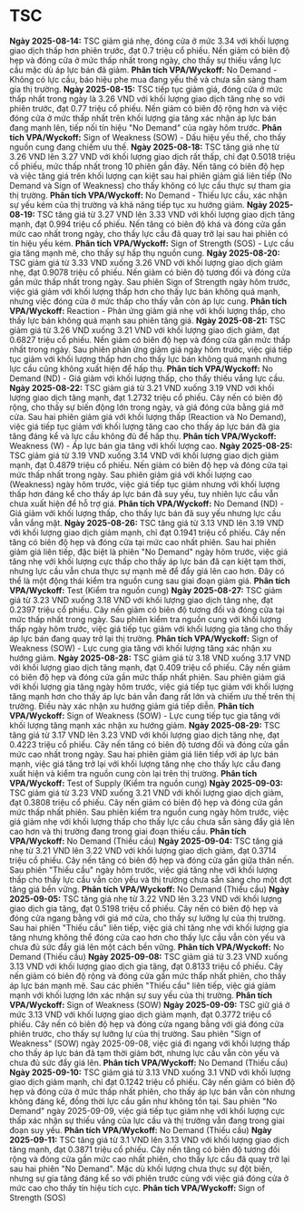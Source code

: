 # TSC

**Ngày 2025-08-14:** TSC giảm giá nhẹ, đóng cửa ở mức 3.34 với khối lượng giao dịch thấp hơn phiên trước, đạt 0.7 triệu cổ phiếu. Nến giảm có biên độ hẹp và đóng cửa ở mức thấp nhất trong ngày, cho thấy sự thiếu vắng lực cầu mặc dù áp lực bán đã giảm. **Phân tích VPA/Wyckoff:** No Demand - Không có lực cầu, báo hiệu phe mua đang yếu thế và chưa sẵn sàng tham gia thị trường.
**Ngày 2025-08-15:** TSC tiếp tục giảm giá, đóng cửa ở mức thấp nhất trong ngày là 3.26 VND với khối lượng giao dịch tăng nhẹ so với phiên trước, đạt 0.77 triệu cổ phiếu. Nến giảm có biên độ rộng hơn và việc đóng cửa ở mức thấp nhất trên khối lượng gia tăng xác nhận áp lực bán đang mạnh lên, tiếp nối tín hiệu "No Demand" của ngày hôm trước. **Phân tích VPA/Wyckoff:** Sign of Weakness (SOW) - Dấu hiệu yếu thế, cho thấy nguồn cung đang chiếm ưu thế.
**Ngày 2025-08-18:** TSC tăng giá nhẹ từ 3.26 VND lên 3.27 VND với khối lượng giao dịch rất thấp, chỉ đạt 0.5018 triệu cổ phiếu, mức thấp nhất trong 10 phiên gần đây. Nến tăng có biên độ hẹp và việc tăng giá trên khối lượng cạn kiệt sau hai phiên giảm giá liên tiếp (No Demand và Sign of Weakness) cho thấy không có lực cầu thực sự tham gia thị trường. **Phân tích VPA/Wyckoff:** No Demand - Thiếu lực cầu, xác nhận sự yếu kém của thị trường và khả năng tiếp tục xu hướng giảm.
**Ngày 2025-08-19:** TSC tăng giá từ 3.27 VND lên 3.33 VND với khối lượng giao dịch tăng mạnh, đạt 0.994 triệu cổ phiếu. Nến tăng có biên độ khá và đóng cửa gần mức cao nhất trong ngày, cho thấy lực cầu đã quay trở lại sau hai phiên có tín hiệu yếu kém. **Phân tích VPA/Wyckoff:** Sign of Strength (SOS) - Lực cầu gia tăng mạnh mẽ, cho thấy sự hấp thụ nguồn cung.
**Ngày 2025-08-20:** TSC giảm giá từ 3.33 VND xuống 3.26 VND với khối lượng giao dịch giảm nhẹ, đạt 0.9078 triệu cổ phiếu. Nến giảm có biên độ tương đối và đóng cửa gần mức thấp nhất trong ngày. Sau phiên Sign of Strength ngày hôm trước, việc giá giảm với khối lượng thấp hơn cho thấy lực bán không quá mạnh, nhưng việc đóng cửa ở mức thấp cho thấy vẫn còn áp lực cung. **Phân tích VPA/Wyckoff:** Reaction - Phản ứng giảm giá nhẹ với khối lượng thấp, cho thấy lực bán không quá mạnh sau phiên tăng giá.
**Ngày 2025-08-21:** TSC giảm giá từ 3.26 VND xuống 3.21 VND với khối lượng giao dịch giảm, đạt 0.6827 triệu cổ phiếu. Nến giảm có biên độ hẹp và đóng cửa gần mức thấp nhất trong ngày. Sau phiên phản ứng giảm giá ngày hôm trước, việc giá tiếp tục giảm với khối lượng thấp hơn cho thấy lực bán không quá mạnh nhưng lực cầu cũng không xuất hiện để hấp thụ. **Phân tích VPA/Wyckoff:** No Demand (ND) - Giá giảm với khối lượng thấp, cho thấy thiếu vắng lực cầu.
**Ngày 2025-08-22:** TSC giảm giá từ 3.21 VND xuống 3.19 VND với khối lượng giao dịch tăng mạnh, đạt 1.2732 triệu cổ phiếu. Cây nến có biên độ rộng, cho thấy sự biến động lớn trong ngày, và giá đóng cửa bằng giá mở cửa. Sau hai phiên giảm giá với khối lượng thấp (Reaction và No Demand), việc giá tiếp tục giảm với khối lượng tăng cao cho thấy áp lực bán đã gia tăng đáng kể và lực cầu không đủ để hấp thụ. **Phân tích VPA/Wyckoff:** Weakness (W) - Áp lực bán gia tăng với khối lượng cao.
**Ngày 2025-08-25:** TSC giảm giá từ 3.19 VND xuống 3.14 VND với khối lượng giao dịch giảm mạnh, đạt 0.4879 triệu cổ phiếu. Nến giảm có biên độ hẹp và đóng cửa tại mức thấp nhất trong ngày. Sau phiên giảm giá với khối lượng cao (Weakness) ngày hôm trước, việc giá tiếp tục giảm nhưng với khối lượng thấp hơn đáng kể cho thấy áp lực bán đã suy yếu, tuy nhiên lực cầu vẫn chưa xuất hiện để hỗ trợ giá. **Phân tích VPA/Wyckoff:** No Demand (ND) - Giá giảm với khối lượng thấp, cho thấy lực bán đã suy yếu nhưng lực cầu vẫn vắng mặt.
**Ngày 2025-08-26:** TSC tăng giá từ 3.13 VND lên 3.19 VND với khối lượng giao dịch giảm mạnh, chỉ đạt 0.1941 triệu cổ phiếu. Cây nến tăng có biên độ hẹp và đóng cửa tại mức cao nhất phiên. Sau hai phiên giảm giá liên tiếp, đặc biệt là phiên "No Demand" ngày hôm trước, việc giá tăng nhẹ với khối lượng cực thấp cho thấy áp lực bán đã cạn kiệt tạm thời, nhưng lực cầu vẫn chưa thực sự mạnh mẽ để đẩy giá lên cao hơn. Đây có thể là một động thái kiểm tra nguồn cung sau giai đoạn giảm giá. **Phân tích VPA/Wyckoff:** Test (Kiểm tra nguồn cung)
**Ngày 2025-08-27:** TSC giảm giá từ 3.23 VND xuống 3.18 VND với khối lượng giao dịch tăng nhẹ, đạt 0.2397 triệu cổ phiếu. Cây nến giảm có biên độ tương đối và đóng cửa tại mức thấp nhất trong ngày. Sau phiên kiểm tra nguồn cung với khối lượng thấp ngày hôm trước, việc giá tiếp tục giảm với khối lượng gia tăng cho thấy áp lực bán đang quay trở lại thị trường. **Phân tích VPA/Wyckoff:** Sign of Weakness (SOW) - Lực cung gia tăng với khối lượng tăng xác nhận xu hướng giảm.
**Ngày 2025-08-28:** TSC giảm giá từ 3.18 VND xuống 3.17 VND với khối lượng giao dịch tăng mạnh, đạt 0.409 triệu cổ phiếu. Cây nến giảm có biên độ hẹp và đóng cửa gần mức thấp nhất phiên. Sau phiên giảm giá với khối lượng gia tăng ngày hôm trước, việc giá tiếp tục giảm với khối lượng tăng mạnh hơn cho thấy áp lực bán vẫn đang rất lớn và chiếm ưu thế trên thị trường. Điều này xác nhận xu hướng giảm giá tiếp diễn. **Phân tích VPA/Wyckoff:** Sign of Weakness (SOW) - Lực cung tiếp tục gia tăng với khối lượng tăng mạnh xác nhận xu hướng giảm.
**Ngày 2025-08-29:** TSC tăng giá từ 3.17 VND lên 3.23 VND với khối lượng giao dịch tăng nhẹ, đạt 0.4223 triệu cổ phiếu. Cây nến tăng có biên độ tương đối và đóng cửa gần mức cao nhất trong ngày. Sau hai phiên giảm giá liên tiếp với áp lực bán mạnh, việc giá tăng trở lại với khối lượng tăng nhẹ cho thấy lực cầu đang xuất hiện và kiểm tra nguồn cung còn lại trên thị trường. **Phân tích VPA/Wyckoff:** Test of Supply (Kiểm tra nguồn cung)
**Ngày 2025-09-03:** TSC giảm giá từ 3.23 VND xuống 3.21 VND với khối lượng giao dịch giảm, đạt 0.3808 triệu cổ phiếu. Cây nến giảm có biên độ hẹp và đóng cửa gần mức thấp nhất phiên. Sau phiên kiểm tra nguồn cung ngày hôm trước, việc giá giảm nhẹ với khối lượng thấp cho thấy lực cầu chưa sẵn sàng đẩy giá lên cao hơn và thị trường đang trong giai đoạn thiếu cầu. **Phân tích VPA/Wyckoff:** No Demand (Thiếu cầu)
**Ngày 2025-09-04:** TSC tăng giá nhẹ từ 3.21 VND lên 3.22 VND với khối lượng giao dịch giảm, đạt 0.3714 triệu cổ phiếu. Cây nến tăng có biên độ hẹp và đóng cửa gần giữa thân nến. Sau phiên "Thiếu cầu" ngày hôm trước, việc giá tăng nhẹ với khối lượng thấp cho thấy lực cầu vẫn còn yếu và thị trường chưa sẵn sàng cho một đợt tăng giá bền vững. **Phân tích VPA/Wyckoff:** No Demand (Thiếu cầu)
**Ngày 2025-09-05:** TSC tăng giá nhẹ từ 3.22 VND lên 3.23 VND với khối lượng giao dịch gia tăng, đạt 0.5198 triệu cổ phiếu. Cây nến có biên độ hẹp và đóng cửa ngang bằng với giá mở cửa, cho thấy sự lưỡng lự của thị trường. Sau hai phiên "Thiếu cầu" liên tiếp, việc giá chỉ tăng nhẹ với khối lượng gia tăng nhưng không thể đóng cửa cao hơn cho thấy lực cầu vẫn còn yếu và chưa đủ sức đẩy giá lên một cách bền vững. **Phân tích VPA/Wyckoff:** No Demand (Thiếu cầu)
**Ngày 2025-09-08:** TSC giảm giá từ 3.23 VND xuống 3.13 VND với khối lượng giao dịch gia tăng, đạt 0.8133 triệu cổ phiếu. Cây nến giảm có biên độ rộng và đóng cửa gần mức thấp nhất phiên, cho thấy áp lực bán mạnh mẽ. Sau các phiên "Thiếu cầu" liên tiếp, việc giá giảm mạnh với khối lượng lớn xác nhận sự suy yếu của thị trường. **Phân tích VPA/Wyckoff:** Sign of Weakness (SOW)
**Ngày 2025-09-09:** TSC giữ giá ở mức 3.13 VND với khối lượng giao dịch giảm mạnh, đạt 0.3772 triệu cổ phiếu. Cây nến có biên độ hẹp và đóng cửa ngang bằng với giá đóng cửa phiên trước, cho thấy sự lưỡng lự của thị trường. Sau phiên "Sign of Weakness" (SOW) ngày 2025-09-08, việc giá đi ngang với khối lượng thấp cho thấy áp lực bán đã tạm thời giảm bớt, nhưng lực cầu vẫn còn yếu và chưa đủ sức đẩy giá lên. **Phân tích VPA/Wyckoff:** No Demand (Thiếu cầu)
**Ngày 2025-09-10:** TSC giảm giá từ 3.13 VND xuống 3.1 VND với khối lượng giao dịch giảm mạnh, chỉ đạt 0.1242 triệu cổ phiếu. Cây nến giảm có biên độ hẹp và đóng cửa ở mức thấp nhất phiên, cho thấy áp lực bán vẫn còn nhưng không đáng kể, đồng thời lực cầu gần như không tồn tại. Sau phiên "No Demand" ngày 2025-09-09, việc giá tiếp tục giảm nhẹ với khối lượng cực thấp xác nhận sự thiếu vắng của lực cầu và thị trường vẫn đang trong giai đoạn suy yếu. **Phân tích VPA/Wyckoff:** No Demand (Thiếu cầu)
**Ngày 2025-09-11:** TSC tăng giá từ 3.1 VND lên 3.13 VND với khối lượng giao dịch tăng mạnh, đạt 0.3871 triệu cổ phiếu. Cây nến tăng có biên độ tương đối rộng và đóng cửa gần mức cao nhất phiên, cho thấy lực cầu đã quay trở lại sau hai phiên "No Demand". Mặc dù khối lượng chưa thực sự đột biến, nhưng sự gia tăng đáng kể so với phiên trước cùng với việc giá đóng cửa ở mức cao cho thấy tín hiệu tích cực. **Phân tích VPA/Wyckoff:** Sign of Strength (SOS)
